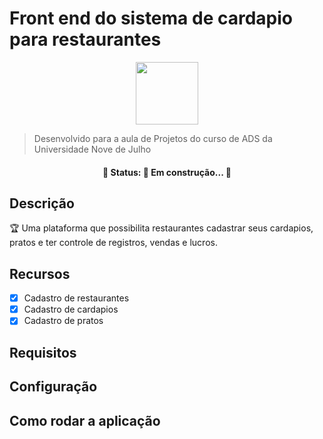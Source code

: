 # Front end  do sistema de cardapio para restaurantes

<div align="center">
<img src="https://user-images.githubusercontent.com/90274633/141716376-d46ddc30-69b7-4e7d-a39c-a8157b05e32e.png" width="100px" />
</div>


>Desenvolvido para a aula de Projetos do curso de ADS da Universidade Nove de Julho


<h4 align="center"> 
	🚧  Status:  🚀 Em construção...  🚧
</h4>

## Descrição

🏆 Uma plataforma que possibilita restaurantes cadastrar seus cardapios, pratos e ter controle de registros, vendas e lucros.

##  Recursos

- [x] Cadastro de restaurantes
- [x] Cadastro de cardapios
- [x] Cadastro de pratos

## Requisitos

## Configuração

## Como rodar a aplicação
